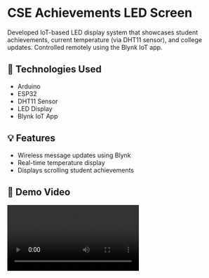 # CSE Achievements LED Screen

Developed IoT-based LED display system that showcases student achievements, current temperature (via DHT11 sensor), and college updates. Controlled remotely using the Blynk IoT app.

## 🔧 Technologies Used
- Arduino
- ESP32
- DHT11 Sensor
- LED Display
- Blynk IoT App


## 💡 Features
- Wireless message updates using Blynk
- Real-time temperature display
- Displays scrolling student achievements

<!DOCTYPE html>
<html lang="en">
<head>
  <meta charset="UTF-8">
 <h2>🎥 Demo Video</h2>
</head>
  <video controls>
    <source src="Output/led.mp4" type="led/mp4">
    Your browser does not support the video tag.
  </video>

</body>
</html>

